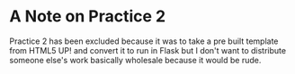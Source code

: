 # A Note on Practice 2

Practice 2 has been excluded because it was to take a pre built template from HTML5 UP! and convert it to run in Flask but I don't want to distribute someone else's work basically wholesale because it would be rude.